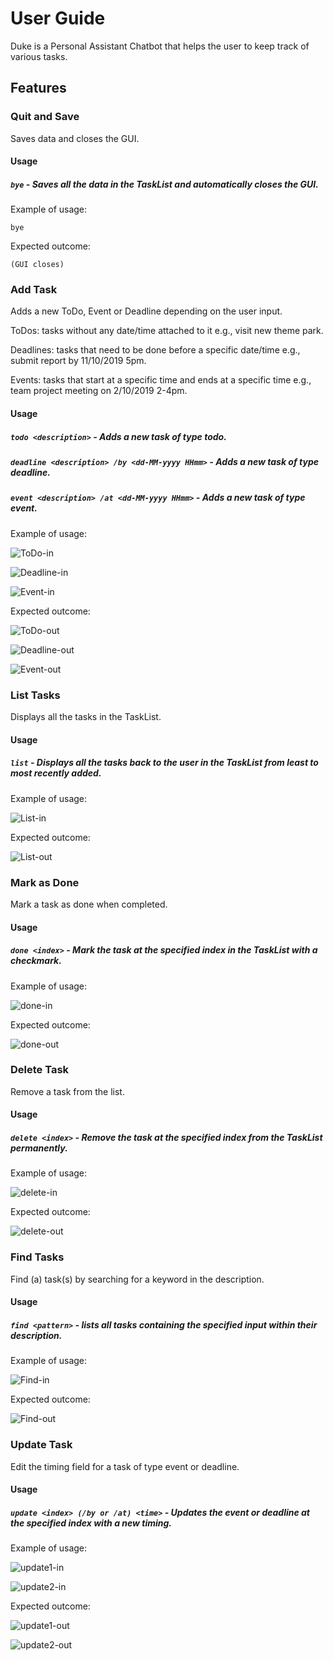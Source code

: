 # User Guide
Duke is a Personal Assistant Chatbot that helps the user to keep track of various tasks.

## Features 

### Quit and Save
Saves data and closes the GUI.

#### Usage

##### `bye` - Saves all the data in the TaskList and automatically closes the GUI.

Example of usage: 

`bye`

Expected outcome:

`(GUI closes)`

### Add Task
Adds a new ToDo, Event or Deadline depending on the user input.

ToDos: tasks without any date/time attached to it e.g., visit new theme park.

Deadlines: tasks that need to be done before a specific date/time e.g., submit report by 11/10/2019 5pm.

Events: tasks that start at a specific time and ends at a specific time e.g., team project meeting on 2/10/2019 2-4pm.

#### Usage

##### `todo <description>` - Adds a new task of type todo.
##### `deadline <description> /by <dd-MM-yyyy HHmm>` - Adds a new task of type deadline.
##### `event <description> /at <dd-MM-yyyy HHmm>` - Adds a new task of type event.

Example of usage: 

![ToDo-in](todo-in.png)

![Deadline-in](deadline-in.png)

![Event-in](event-in.png)

Expected outcome:

![ToDo-out](todo-out.png)

![Deadline-out](deadline-out.png)

![Event-out](event-out.png)

### List Tasks
Displays all the tasks in the TaskList.

#### Usage

##### `list` - Displays all the tasks back to the user in the TaskList from least to most recently added.

Example of usage: 

![List-in](list-in.png)

Expected outcome:

![List-out](list-out.png)


### Mark as Done
Mark a task as done when completed.

#### Usage

##### `done <index>` - Mark the task at the specified index in the TaskList with a checkmark.

Example of usage: 

![done-in](done-in.png)

Expected outcome:

![done-out](done-out.png)

### Delete Task
Remove a task from the list.

#### Usage

##### `delete <index>` - Remove the task at the specified index from the TaskList permanently.

Example of usage: 

![delete-in](delete-in.png)

Expected outcome:

![delete-out](delete-out.png)

### Find Tasks
Find (a) task(s) by searching for a keyword in the description.

#### Usage

##### `find <pattern>` - lists all tasks containing the specified input <pattern> within their description.

Example of usage: 

![Find-in](find-in.png)

Expected outcome:

![Find-out](find-out.png)

### Update Task 
Edit the timing field for a task of type event or deadline.

#### Usage

##### `update <index> (/by or /at) <time>` - Updates the event or deadline at the specified index with a new timing.

Example of usage: 

![update1-in](update1-in.png)

![update2-in](update2-in.png)

Expected outcome:

![update1-out](update1-out.png)

![update2-out](update2-out.png)
